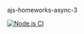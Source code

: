 ajs-homeworks-async-3

[![Node.js CI](https://github.com/O-R-C/ajs-homeworks-async-3/actions/workflows/node.js.yml/badge.svg)](https://github.com/O-R-C/ajs-homeworks-async-3/actions/workflows/node.js.yml)
